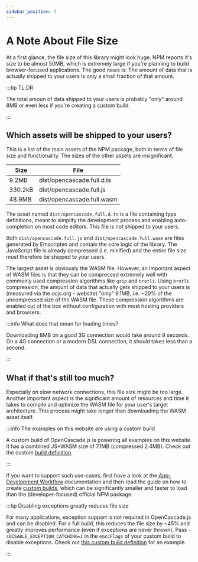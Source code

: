 ```yaml
---
sidebar_position: 3
---
```


# A Note About File Size

At a first glance, the file size of this library might look huge. NPM reports it's size to be almost 50MB, which is extremely large if you're planning to build browser-focused applications. The good news is: The amount of data that is actually shipped to your users is only a small fraction of that amount.

:::tip TL;DR

The total amoun of data shipped to your users is probably "only" around 8MB or even less if you're creating a custom build.

:::

## Which assets will be shipped to your users?

This is a list of the main assets of the NPM package, both in terms of file size and functionality. The sizes of the other assets are insignificant.


|   Size  | File                       |
|---------|----------------------------|
| 9.2MB   | dist/opencascade.full.d.ts |
| 330.2kB | dist/opencascade.full.js   |
| 48.9MB  | dist/opencascade.full.wasm |

The asset named `dist/opencascade.full.d.ts` is a file containing type definitions, meant to simplify the development process and enabling auto-completion on most code editors. This file is not shipped to your users.


Both `dist/opencascade.full.js` and `dist/opencascade.full.wasm` are files generated by Emscripten and contain the core logic of the library. The JavaScript file is already compressed (i.e. minified) and the entire file size must therefore be shipped to your users.

The largest asset is obviously the WASM file. However, an important aspect of WASM files is that they can be compressed extremely well with commonly used compression algorithms like `gzip` and `brotli`. Using `brotli` compression, the amount of data that actually gets shipped to your users is (measured via the ocjs.org - website) "only" 9.1MB, i.e. ~20% of the uncompressed size of the WASM file. These compression algorithms are enabled out of the box without configuration with most hosting providers and browsers.

:::info What does that mean for loading times?

Downloading 8MB on a good 3G connection would take around 9 seconds. On a 4G connection or a modern DSL connection, it should takes less than a second.

:::

## What if that's still too much?

Especially on slow network connections, this file size might be too large. Another important aspect is the significant amount of resources and time it takes to compile and optimize the WASM file for your user's target architecture. This process might take longer than downloading the WASM asset itself.

:::info The examples on this website are using a custom build

A custom build of OpenCascade.js is powering all examples on this website. It has a combined JS+WASM size of 7.1MB (compressed 2.4MB). Check out the custom [build definition](https://github.com/donalffons/opencascade.js/blob/master/website/ocjs-editor-theme/customBuild/customBuild.yml).

:::

If you want to support such use-cases, first have a look at the [App-Development Workflow](/docs/app-dev-workflow/workflow) documentation and then read the guide on how to create [custom builds](/docs/app-dev-workflow/custom-builds), which can be significantly smaller and faster to load than the (developer-focused) official NPM package.

:::tip Disabling exceptions greatly reduces file size

For many applications, exception support is not required in OpenCascade.js and can be disabled. For a full build, this reduces the file size by ~45% and greatly improves performance (even if exceptions are never thrown). Pass `-sDISABLE_EXCEPTION_CATCHING=1` in the `emccFlags` of your custom build to disable exceptions. Check out [this custom build definition](https://github.com/donalffons/opencascade.js/blob/master/test/customBuilds/no-exceptions.yml) for an example.

:::
